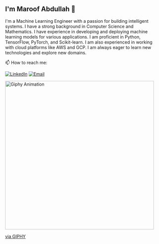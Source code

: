## I'm Maroof Abdullah 👋

I'm a Machine Learning Engineer with a passion for building intelligent systems. I have a strong background in Computer Science and Mathematics. I have experience in developing and deploying machine learning models for various applications. I am proficient in Python, TensorFlow, PyTorch, and Scikit-learn. I am also experienced in working with cloud platforms like AWS and GCP. I am always eager to learn new technologies and explore new domains.

📫 How to reach me:

[![LinkedIn](
https://img.shields.io/badge/LinkedIn-0077B5?style=for-the-badge&logo=linkedin&logoColor=white)](https://www.linkedin.com/in/Maroof-abdullah/)
[![Email](
https://img.shields.io/badge/Email-D14836?style=for-the-badge&logo=gmail&logoColor=white)](mailto:maroofabdullah0402@gmail.com)


<img src="https://media.giphy.com/media/2IudUHdI075HL02Pkk/giphy.gif" alt="Giphy Animation" width="480">
<p><a href="https://giphy.com/gifs/2IudUHdI075HL02Pkk">via GIPHY</a></p>


